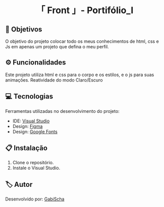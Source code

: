 <h1 align="center">「 Front 」- Portifólio_Ⅰ</h1>




<h2 id=objective>📌 Objetivos</h2>

O objetivo do projeto colocar todo os meus conhecimentos de html, css e Js em apenas um projeto que defina o meu perfil.

<h2 id=features>⚙️ Funcionalidades </h2>

Este projeto utiliza html e css para o corpo e os estilos, e o js para suas animações.
Reatividade do modo Claro/Escuro

<h2 id=technology>💻 Tecnologias</h2>

Ferramentas utilizadas no desenvolvimento do projeto:

- IDE: <a href="https://visualstudio.microsoft.com/downloads/">Visual Studio</a>
- Design: <a href="https://www.figma.com/design/r1rhlxTBhsdYBCtNJeqRmH/Portif%C3%B3lio?node-id=0-1&t=n0EchMG1PLRVoXH8-1">Figma</a>
- Design: <a href="https://fonts.google.com/">Google Fonts</a>


<h2 id=installation>📋 Instalação</h2>

1. Clone o repositório.
3. Instale o  Visual Studio.


<h2 id=author>🏷️ Autor</h2>

Desenvolvido por: <a href="https://www.linkedin.com/in/gabrielaschaper/" target="_blank">GabiScha</a>



